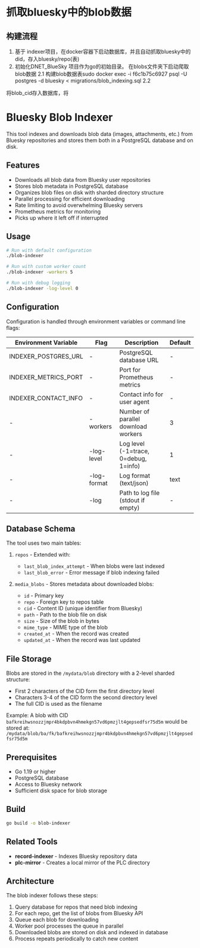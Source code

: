 # 抓取bluesky中的blob数据
## 构建流程
1. 基于 indexer项目，在docker容器下启动数据库，并且自动抓取bluesky中的did，存入bluesky/repo(表)
2. 初始化DNET_BlueSky 项目作为go的初始目录。 在blobs文件夹下启动爬取blob数据
2.1 构建blob数据表sudo docker exec -i f6c1b75c6927 psql -U postgres -d bluesky < migrations/blob_indexing.sql 
2.2 

将blob_cid存入数据库，将





# Bluesky Blob Indexer

This tool indexes and downloads blob data (images, attachments, etc.) from Bluesky repositories and stores them both in a PostgreSQL database and on disk.

## Features

- Downloads all blob data from Bluesky user repositories
- Stores blob metadata in PostgreSQL database
- Organizes blob files on disk with sharded directory structure
- Parallel processing for efficient downloading
- Rate limiting to avoid overwhelming Bluesky servers
- Prometheus metrics for monitoring
- Picks up where it left off if interrupted

## Usage

```bash
# Run with default configuration
./blob-indexer

# Run with custom worker count
./blob-indexer -workers 5

# Run with debug logging
./blob-indexer -log-level 0
```

## Configuration

Configuration is handled through environment variables or command line flags:

| Environment Variable | Flag | Description | Default |
|----------------------|------|-------------|---------|
| INDEXER_POSTGRES_URL | - | PostgreSQL database URL | - |
| INDEXER_METRICS_PORT | - | Port for Prometheus metrics | - |
| INDEXER_CONTACT_INFO | - | Contact info for user agent | - |
| - | -workers | Number of parallel download workers | 3 |
| - | -log-level | Log level (-1=trace, 0=debug, 1=info) | 1 |
| - | -log-format | Log format (text/json) | text |
| - | -log | Path to log file (stdout if empty) | - |

## Database Schema

The tool uses two main tables:

1. `repos` - Extended with:
   - `last_blob_index_attempt` - When blobs were last indexed
   - `last_blob_error` - Error message if blob indexing failed

2. `media_blobs` - Stores metadata about downloaded blobs:
   - `id` - Primary key
   - `repo` - Foreign key to repos table
   - `cid` - Content ID (unique identifier from Bluesky)
   - `path` - Path to the blob file on disk
   - `size` - Size of the blob in bytes
   - `mime_type` - MIME type of the blob
   - `created_at` - When the record was created
   - `updated_at` - When the record was last updated

## File Storage

Blobs are stored in the `/mydata/blob` directory with a 2-level sharded structure:
- First 2 characters of the CID form the first directory level
- Characters 3-4 of the CID form the second directory level
- The full CID is used as the filename

Example: A blob with CID `bafkreihwsnozzjmpr4bkdpbvn4hmekgn57vd6pmzjlt4gepsedfsr75d5m` would be stored at:
`/mydata/blob/ba/fk/bafkreihwsnozzjmpr4bkdpbvn4hmekgn57vd6pmzjlt4gepsedfsr75d5m`

## Prerequisites

- Go 1.19 or higher
- PostgreSQL database
- Access to Bluesky network
- Sufficient disk space for blob storage

## Build

```bash
go build -o blob-indexer
```

## Related Tools

- **record-indexer** - Indexes Bluesky repository data
- **plc-mirror** - Creates a local mirror of the PLC directory

## Architecture

The blob indexer follows these steps:
1. Query database for repos that need blob indexing
2. For each repo, get the list of blobs from Bluesky API
3. Queue each blob for downloading
4. Worker pool processes the queue in parallel
5. Downloaded blobs are stored on disk and indexed in database
6. Process repeats periodically to catch new content 